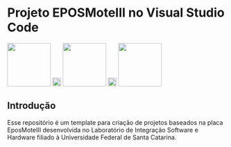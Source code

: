 # Projeto EPOSMoteIII no Visual Studio Code

<img src=https://lisha.ufsc.br/display2075 height=100px>
<img src=https://imgur.com/ggfpJF5.png width=20px margin=100px>
<img src=https://code.visualstudio.com/assets/images/code-stable.png height=100px margin=100px>
<img src=https://imgur.com/ggfpJF5.png width=20px margin=100px>
<img src=https://epos.lisha.ufsc.br/display113 height=100px>

## Introdução

Esse repositório é um template para criação de projetos baseados na placa EposMoteIII desenvolvida no Laboratório de Integração Software e Hardware filiado à Universidade Federal de Santa Catarina. 
